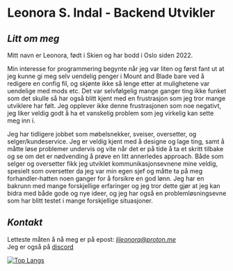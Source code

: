 # Leonora S. Indal - Backend Utvikler

## *Litt om meg*
Mitt navn er Leonora, født i Skien og har bodd i Oslo siden 2022.

Min interesse for programmering begynte når jeg var liten og først fant ut at jeg kunne gi meg selv uendelig penger i Mount and Blade bare ved å redigere en config fil, og skjønte ikke så lenge etter at mulighetene var uendelige med mods etc. Det var selvfølgelig mange ganger ting ikke funket som det skulle så har også blitt kjent med en frustrasjon som jeg tror mange utviklere har følt. Jeg opplever ikke denne frustrasjonen som noe negativt, jeg liker veldig godt å ha et vanskelig problem som jeg virkelig kan sette meg inn i.

Jeg har tidligere jobbet som møbelsnekker, sveiser, oversetter, og selger/kundeservice. Jeg er veldig kjent med å designe og lage ting, samt å måtte løse problemer undervis og vite når det er på tide å ta et skritt tilbake og se om det er nødvending å prøve en litt annerledes approach.
Både som selger og oversetter fikk jeg utviklet kommunikasjonsevnene mine veldig, spesielt som oversetter da jeg var min egen sjef og måtte ta på meg forhandler-hatten noen ganger for å forsikre en god lønn. 
Jeg har en bakrunn med mange forskjellige erfaringer og jeg tror dette gjør at jeg kan bidra med både gode og nye ideer, og jeg har også en problemløsningsevne som har blitt testet i mange forskjellige situasjoner.

## *Kontakt*
Letteste måten å nå meg er på epost: *lileonora@proton.me*  
Jeg er også på [discord](https://discordapp.com/users/the_noggie) 



[![Top Langs](https://github-readme-stats.vercel.app/api/top-langs/?username=li1811)](https://github.com/anuraghazra/github-readme-stats)

<!--
**li1811/li1811** is a ✨ _special_ ✨ repository because its `README.md` (this file) appears on your GitHub profile.

Here are some ideas to get you started:

- 🔭 I’m currently working on ...
- 🌱 I’m currently learning ...
- 👯 I’m looking to collaborate on ...
- 🤔 I’m looking for help with ...
- 💬 Ask me about ...
- 📫 How to reach me: ...
- 😄 Pronouns: ...
- ⚡ Fun fact: ...
-->
